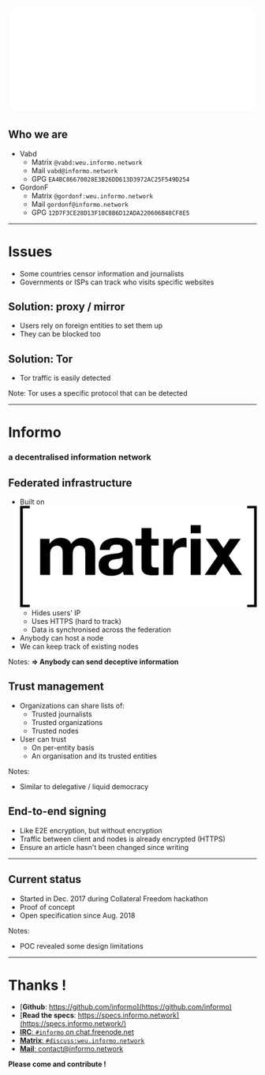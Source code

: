 
# ![Informo - Making information accessible](img/logo-full-white.png)<!-- .element: class="plain" -->
<!-- .slide: data-background="#417D44" -->


## Who we are

- Vabd
    + Matrix `@vabd:weu.informo.network`
    + Mail `vabd@informo.network`
    + GPG `EA4BC86670028E3B26DD613D3972AC25F549D254`<!-- .element: style="font-size: 0.7em" -->
- GordonF
    + Matrix `@gordonf:weu.informo.network`
    + Mail `gordonf@informo.network`
    + GPG `12D7F3CE28D13F10C8B6D12ADA220606B48CF8E5`<!-- .element: style="font-size: 0.7em" -->


------------------------------------------------------------


# Issues

- Some countries censor information and journalists
- Governments or ISPs can track who visits specific websites


## Solution: proxy / mirror

- Users rely on foreign entities to set them up
- They can be blocked too


## Solution: Tor

- Tor traffic is easily detected

Note: Tor uses a specific protocol that can be detected


------------------------------------------------------------

# Informo
<!-- .slide: data-background="#417D44" -->

### a decentralised information network


## Federated infrastructure

- Built on [![Matrix](img/matrix.png)<!-- .element: class="plain" style="height: 60px; margin: 0; vertical-align: middle;" -->](https://matrix.org)
    + Hides users' IP
    + Uses HTTPS (hard to track)
    + Data is synchronised across the federation
- Anybody can host a node
- We can keep track of existing nodes

Notes: __=> Anybody can send deceptive information__


## Trust management

- Organizations can share lists of:
    + Trusted journalists
    + Trusted organizations
    + Trusted nodes
- User can trust
    + On per-entity basis
    + An organisation and its trusted entities

Notes:
- Similar to delegative / liquid democracy


## End-to-end signing

- Like E2E encryption, but without encryption
- Traffic between client and nodes is already encrypted (HTTPS)
- Ensure an article hasn't been changed since writing


------------------------------------------------------------

## Current status

- Started in Dec. 2017 during Collateral Freedom hackathon
- Proof of concept
- Open specification since Aug. 2018

Notes:
- POC revealed some design limitations


------------------------------------------------------------

# Thanks !
<!-- .slide: data-background="#417D44" -->

- [__Github__: https://github.com/informo](https://github.com/informo)
- [__Read the specs__: https://specs.informo.network](https://specs.informo.network/)
- [__IRC__: `#informo` on chat.freenode.net](irc://chat.freenode.net/#informo)
- [__Matrix__: `#discuss:weu.informo.network`](https://matrix.to/#/!LppXGlMuWgaYNuljUr:weu.informo.network)
- [__Mail__: contact@informo.network](contact@informo.network)

__Please come and contribute !__
